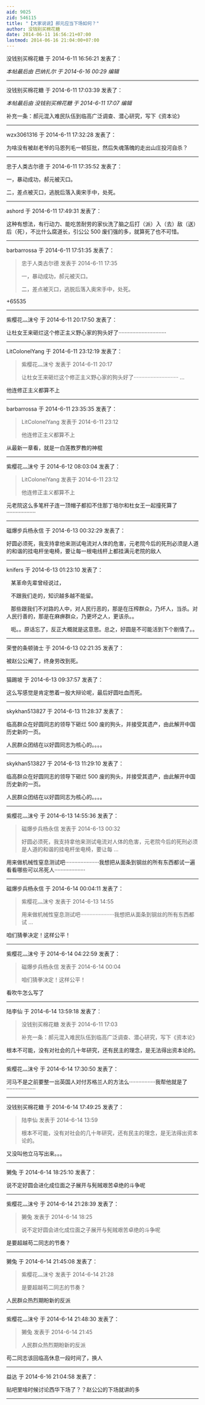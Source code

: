 ```yaml
---
aid: 9025
zid: 546115
title: "【大家说说】郝元应当下场如何？"
author: 没钱别买棉花糖
date: 2014-06-11 16:56:21+07:00
lastmod: 2014-06-16 21:04:00+07:00
---
```


没钱别买棉花糖 于 2014-6-11 16:56:21 发表了：

_本帖最后由 巴纳扎尔 于 2014-6-16 00:29 编辑_

---

没钱别买棉花糖 于 2014-6-11 17:03:39 发表了：

_本帖最后由 没钱别买棉花糖 于 2014-6-11 17:07 编辑_

补充一条：郝元混入难民队伍到临高广泛调查、潜心研究，写下《资本论》

---

wzx3061316 于 2014-6-11 17:32:28 发表了：

为啥没有被赵老爷的马恩列毛一顿狂批，然后失魂落魄的走出山庄投河自杀？

---

忠于人类古尔德 于 2014-6-11 17:35:52 发表了：

一，暴动成功，郝元被灭口。

二，差点被灭口，逃脱后落入奥宋手中，处死。

---

ashord 于 2014-6-11 17:49:31 发表了：

这种有想法，有行动力、能吃苦耐劳的家伙洗了脑之后打（派）入（去）敌（送）后（死），不比什么腐道长，引公公 500 废们强的多，就算死了也不可惜。

---

barbarrossa 于 2014-6-11 17:51:35 发表了：

> 忠于人类古尔德 发表于 2014-6-11 17:35
>
> 一，暴动成功，郝元被灭口。
>
> 二，差点被灭口，逃脱后落入奥宋手中，处死。

+65535

---

紫樱花灬沫兮 于 2014-6-11 20:17:50 发表了：

让杜女王来砸烂这个修正主义野心家的狗头好了·······························

---

LitColonelYang 于 2014-6-11 23:12:19 发表了：

> 紫樱花灬沫兮 发表于 2014-6-11 20:17
>
> 让杜女王来砸烂这个修正主义野心家的狗头好了····························· ...

他连修正主义都算不上

---

barbarrossa 于 2014-6-11 23:35:35 发表了：

> LitColonelYang 发表于 2014-6-11 23:12
>
> 他连修正主义都算不上

从最新一章看，就是一白莲教罗教的神棍

---

紫樱花灬沫兮 于 2014-6-12 08:03:04 发表了：

> LitColonelYang 发表于 2014-6-11 23:12
>
> 他连修正主义都算不上

元老院这么多笔杆子连一顶帽子都扣不住那丁培尔和杜女王一起撞死算了···················

---

磁爆步兵杨永信 于 2014-6-13 00:32:29 发表了：

好圆必须死，我支持拿他来测试电流对人体的危害，元老院今后的死刑必须是人道的和谐的挂电杆坐电椅，要让每一根电线杆上都挂满元老院的敌人

---

knifers 于 2014-6-13 01:23:10 发表了：

&nbsp; &nbsp;某革命先辈曾经说过，

&nbsp; &nbsp;不跟我们走的，知识越多越不能留。

&nbsp; &nbsp;那些跟我们不对路的人中，对人民行恶的，那是在压榨群众，乃坏人，当杀。对人民行善的，那是在麻痹群众，乃更坏之人，更该杀。。

&nbsp; &nbsp;呃。。原话忘了，反正大概就是这意思。总之，好圆是不可能活到下个剧情了。。

---

荣誉的条顿骑士 于 2014-6-13 02:21:35 发表了：

被赵公公阉了，终身劳改到死。

---

猫踢坡 于 2014-6-13 09:37:57 发表了：

这么写感觉是肯定憋着一股大辩论呢，最后好圆吐血而死。

---

skykhan513827 于 2014-6-13 11:28:37 发表了：

临高群众在好圆同志的领导下砸烂 500 废的狗头，并接受其遗产，由此解开中国历史新的一页。

人民群众团结在以好圆同志为核心的。。。。

---

skykhan513827 于 2014-6-13 11:29:10 发表了：

临高群众在好圆同志的领导下砸烂 500 废的狗头，并接受其遗产，由此解开中国历史新的一页。

人民群众团结在以好圆同志为核心的。。。。

---

紫樱花灬沫兮 于 2014-6-13 14:55:36 发表了：

> 磁爆步兵杨永信 发表于 2014-6-13 00:32
>
> 好圆必须死，我支持拿他来测试电流对人体的危害，元老院今后的死刑必须是人道的和谐的挂电杆坐电椅，要让每 ...

用来做机械性窒息测试吧······················我想把从面条到钢丝的所有东西都试一遍看看哪些可以吊死人····················

---

磁爆步兵杨永信 于 2014-6-14 00:04:11 发表了：

> 紫樱花灬沫兮 发表于 2014-6-13 14:55
>
> 用来做机械性窒息测试吧······················我想把从面条到钢丝的所有东西都试 ...

咱们猜拳决定！这样公平！

---

紫樱花灬沫兮 于 2014-6-14 04:22:59 发表了：

> 磁爆步兵杨永信 发表于 2014-6-14 00:04
>
> 咱们猜拳决定！这样公平！

看吹牛怎么写了

---

陆李仙 于 2014-6-14 13:59:18 发表了：

> 没钱别买棉花糖 发表于 2014-6-11 17:03
>
> 补充一条：郝元混入难民队伍到临高广泛调查、潜心研究，写下《资本论》

根本不可能，没有对社会的几十年研究，还有民主的理念，是无法得出资本论的。

---

紫樱花灬沫兮 于 2014-6-14 17:30:50 发表了：

河马不是之前要整一出英国人对付苏格兰人的方法么·················我帮他就是了···················

---

没钱别买棉花糖 于 2014-6-14 17:49:25 发表了：

> 陆李仙 发表于 2014-6-14 13:59
>
> 根本不可能，没有对社会的几十年研究，还有民主的理念，是无法得出资本论的。

又没叫他立马写出来。。。

---

獭兔 于 2014-6-14 18:25:10 发表了：

说不定好圆会进化成位面之子展开与髡贼艰苦卓绝的斗争呢

---

紫樱花灬沫兮 于 2014-6-14 21:28:39 发表了：

> 獭兔 发表于 2014-6-14 18:25
>
> 说不定好圆会进化成位面之子展开与髡贼艰苦卓绝的斗争呢

是要超越苟二同志的节奏？

---

獭兔 于 2014-6-14 21:45:08 发表了：

> 紫樱花灬沫兮 发表于 2014-6-14 21:28
>
> 是要超越苟二同志的节奏？

人民群众热烈期盼新的反派

---

紫樱花灬沫兮 于 2014-6-14 21:48:30 发表了：

> 獭兔 发表于 2014-6-14 21:45
>
> 人民群众热烈期盼新的反派

苟二同志该回临高休息一段时间了，换人

---

益达 于 2014-6-16 21:04:58 发表了：

贴吧里啥时候讨论西华下场了？？赵公公的下场就讲的多

---

